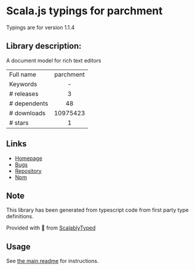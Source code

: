 
# Scala.js typings for parchment

Typings are for version 1.1.4

## Library description:
A document model for rich text editors

|                    |                 |
| ------------------ | :-------------: |
| Full name          | parchment |
| Keywords           | - |
| # releases         | 3 |
| # dependents       | 48 |
| # downloads        | 10975423 |
| # stars            | 1 |

## Links
- [Homepage](http://quilljs.com/docs/parchment)
- [Bugs](https://github.com/quilljs/parchment/issues)
- [Repository](https://github.com/quilljs/parchment)
- [Npm](https://www.npmjs.com/package/parchment)
    


## Note
This library has been generated from typescript code from first party type definitions.

Provided with :purple_heart: from [ScalablyTyped](https://github.com/oyvindberg/ScalablyTyped)

## Usage
See [the main readme](../../readme.md) for instructions.


